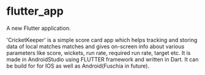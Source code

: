 # flutter_app

A new Flutter application.

'CricketKeeper' is a simple score card app which helps tracking and storing data of local matches matches and gives on-screen info about various parameters like score, wickets, run rate, required run rate, target etc. It is made in AndroidStudio using FLUTTER framework and written in Dart. It can be build for for IOS as well as Android(Fuschia in future).

